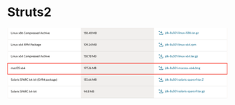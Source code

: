 # Struts2
![Image](https://github.com/hohann/Struts2/blob/main/Struts%E5%85%A5%E9%96%80/Mac%20JDK.png)

